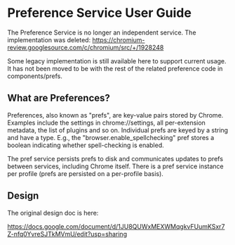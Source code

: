 # Preference Service User Guide

The Preference Service is no longer an independent service. The implementation
was deleted: https://chromium-review.googlesource.com/c/chromium/src/+/1928248

Some legacy implementation is still available here to support current usage. It
has not been moved to be with the rest of the related preference code in
components/prefs.

## What are Preferences?

Preferences, also known as "prefs", are key-value pairs stored by
Chrome. Examples include the settings in chrome://settings, all per-extension
metadata, the list of plugins and so on. Individual prefs are keyed by a string
and have a type. E.g., the "browser.enable_spellchecking" pref stores a boolean
indicating whether spell-checking is enabled.

The pref service persists prefs to disk and communicates updates to prefs
between services, including Chrome itself. There is a pref service instance per
profile (prefs are persisted on a per-profile basis).

## Design

The original design doc is here:

https://docs.google.com/document/d/1JU8QUWxMEXWMqgkvFUumKSxr7Z-nfq0YvreSJTkMVmU/edit?usp=sharing
